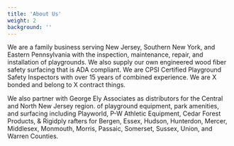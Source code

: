 ```yaml
---
title: 'About Us'
weight: 2
background: ''
---
```



We are a family business serving New Jersey, Southern New York, and
Eastern Pennsylvania with the inspection, maintenance, repair, and installation
of playgrounds. We also supply our own engineered wood fiber safety surfacing
that is ADA compliant.
We are CPSI Certified Playground Safety Inspectors with over 15 years of
combined experience.
We are X bonded and belong to X contract things.

We also partner with George Ely Associates as distributors for the Central and
North New Jersey region. of playground equipment, park
amenities, and surfacing including Playworld, P-W Athletic Equipment,
Cedar Forest Products, & Rigidply rafters for  Bergen, Essex, Hudson,
Hunterdon, Mercer, Middlesex, Monmouth, Morris, Passaic, Somerset, Sussex,
Union, and Warren Counties.